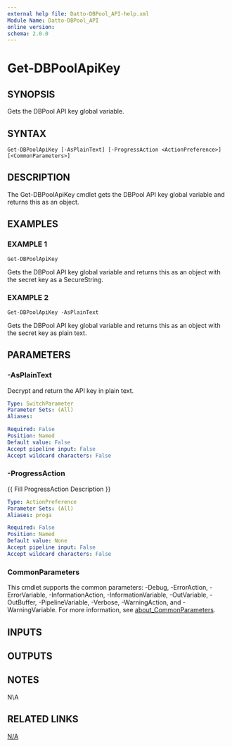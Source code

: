 ```yaml
---
external help file: Datto-DBPool_API-help.xml
Module Name: Datto-DBPool_API
online version:
schema: 2.0.0
---
```


# Get-DBPoolApiKey

## SYNOPSIS
Gets the DBPool API key global variable.

## SYNTAX

```
Get-DBPoolApiKey [-AsPlainText] [-ProgressAction <ActionPreference>] [<CommonParameters>]
```

## DESCRIPTION
The Get-DBPoolApiKey cmdlet gets the DBPool API key global variable and returns this as an object.

## EXAMPLES

### EXAMPLE 1
```
Get-DBPoolApiKey
```

Gets the DBPool API key global variable and returns this as an object with the secret key as a SecureString.

### EXAMPLE 2
```
Get-DBPoolApiKey -AsPlainText
```

Gets the DBPool API key global variable and returns this as an object with the secret key as plain text.

## PARAMETERS

### -AsPlainText
Decrypt and return the API key in plain text.

```yaml
Type: SwitchParameter
Parameter Sets: (All)
Aliases:

Required: False
Position: Named
Default value: False
Accept pipeline input: False
Accept wildcard characters: False
```

### -ProgressAction
{{ Fill ProgressAction Description }}

```yaml
Type: ActionPreference
Parameter Sets: (All)
Aliases: proga

Required: False
Position: Named
Default value: None
Accept pipeline input: False
Accept wildcard characters: False
```

### CommonParameters
This cmdlet supports the common parameters: -Debug, -ErrorAction, -ErrorVariable, -InformationAction, -InformationVariable, -OutVariable, -OutBuffer, -PipelineVariable, -Verbose, -WarningAction, and -WarningVariable. For more information, see [about_CommonParameters](http://go.microsoft.com/fwlink/?LinkID=113216).

## INPUTS

## OUTPUTS

## NOTES
N\A

## RELATED LINKS

[N/A]()

